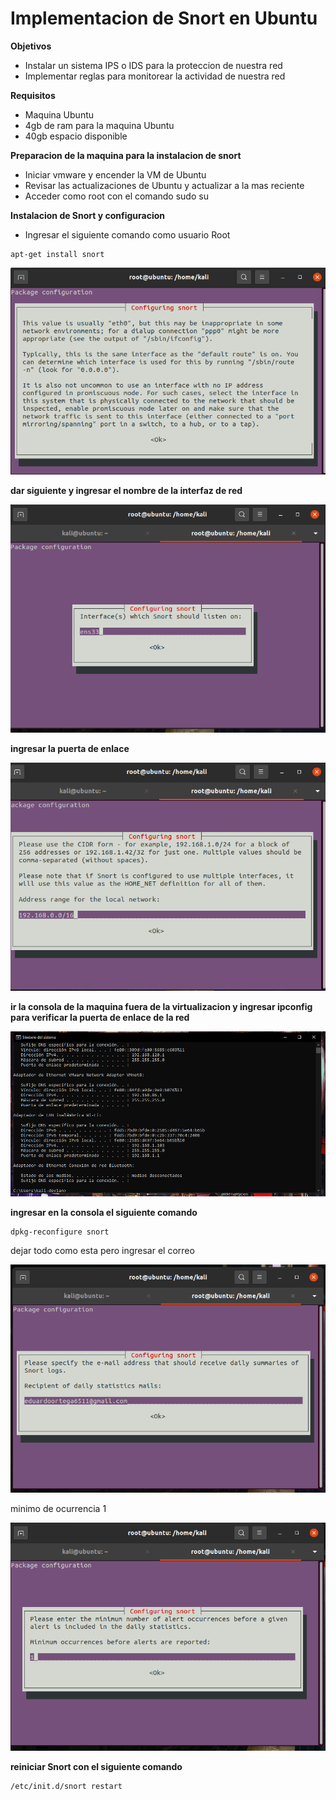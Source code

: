 Implementacion de Snort en Ubuntu
=================================

**Objetivos**
* Instalar un sistema IPS o IDS para la proteccion de nuestra red
* Implementar reglas para monitorear la actividad de nuestra red

**Requisitos**
* Maquina Ubuntu
* 4gb de ram para la maquina Ubuntu
* 40gb espacio disponible

**Preparacion de la maquina para la instalacion de snort**
* Iniciar vmware y encender la VM de Ubuntu
* Revisar las actualizaciones de Ubuntu y actualizar a la mas reciente
* Acceder como root con el comando sudo su

**Instalacion de Snort y configuracion** 
* Ingresar el siguiente comando como usuario Root
```
apt-get install snort
```
![alt text](https://github.com/jhonybustamante/Implementacion-Snort-Ubuntu/blob/d7e62ffdead4d774f1a70ad7fe463cc53f2d4ae2/proyecto1/instalacion%20de%20snort%20en%20ubuntu/1.PNG)

**dar siguiente y ingresar el nombre de la interfaz de red**

![alt text](https://github.com/jhonybustamante/Implementacion-Snort-Ubuntu/blob/fe236c1aa290b8c68b6b88eeab388c80139c4fe1/proyecto1/instalacion%20de%20snort%20en%20ubuntu/7.PNG)

**ingresar la puerta de enlace**

![alt text](https://github.com/jhonybustamante/Implementacion-Snort-Ubuntu/blob/fe236c1aa290b8c68b6b88eeab388c80139c4fe1/proyecto1/instalacion%20de%20snort%20en%20ubuntu/3.PNG)

**ir la consola de la maquina fuera de la virtualizacion y ingresar ipconfig para verificar la puerta de enlace de la red**

![alt text](https://github.com/jhonybustamante/Implementacion-Snort-Ubuntu/blob/fe236c1aa290b8c68b6b88eeab388c80139c4fe1/proyecto1/instalacion%20de%20snort%20en%20ubuntu/5.PNG)

**ingresar en la consola el siguiente comando**
```
dpkg-reconfigure snort
```
dejar todo como esta pero ingresar el correo

![alt text](https://github.com/jhonybustamante/Implementacion-Snort-Ubuntu/blob/5e9b0bbe948f867b342c265c300c6e5314f9b0d3/proyecto1/instalacion%20de%20snort%20en%20ubuntu/9.PNG)

minimo de ocurrencia 1

![alt text](https://github.com/jhonybustamante/Implementacion-Snort-Ubuntu/blob/5e9b0bbe948f867b342c265c300c6e5314f9b0d3/proyecto1/instalacion%20de%20snort%20en%20ubuntu/10.PNG)

**reiniciar Snort con el siguiente comando**
```
/etc/init.d/snort restart
```

